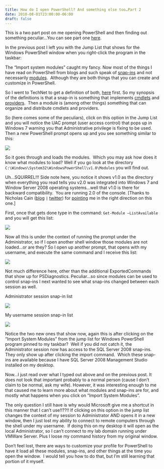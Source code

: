 ```yaml
---
title: How do I open PowerShell? And something else too…Part 2
date: 2010-08-01T23:00:00-06:00
draft: false
---
```


This is a two part post on me opening PowerShell and then finding out something peculiar…You can see part one <a href="/2010-07-30-how-do-i-open-powershell-and-something-else-toopart-1" target="_blank">here</a>.

In the previous post I left you with the Jump List that shows for the Windows PowerShell window when you right-click the program in the taskbar:

The “Import system modules” caught my fancy. Now most of the things I have read on PowerShell from blogs and such speak of <a href="http://msdn.microsoft.com/en-us/library/ms714450(VS.85).aspx" target="_blank">snap-ins</a> and not necessarily <a href="http://msdn.microsoft.com/en-us/library/dd878310(VS.85).aspx" target="_blank">modules</a>.  Although they are both things that you can create and customize in PowerShell.

So I went to TechNet to get a definition of both, <a href="http://technet.microsoft.com/en-us/library/dd745031(VS.85).aspx" target="_blank">here</a> first. So my synopsis of the definitions is that a snap-in is something that implements <a href="http://technet.microsoft.com/en-us/scriptcenter/dd772285.aspx" target="_blank">cmdlets</a> and <a href="http://technet.microsoft.com/en-us/library/dd347723.aspx" target="_blank">providers</a>.  Then a module is (among other things) something that can organize and distribute cmdlets and providers.

So (here comes some of the peculiars), click on this option in the Jump List and you will notice the UAC prompt (user access control) that pops up in Windows 7 warning you that Administrative privilege is fixing to be used. Then a new PowerShell prompt opens up and you see something similar to this:

![](/img/importsystemmodules_thumb.jpg)

So it goes through and loads the modules.  Which you may ask how does it know what modules to load? Well if you go look at the directory `C:\Windows\System32\WindowsPowerShell\v1.0\Modules` you will find out.

Uh…SQUIRREL!!! Side note here, you notice it shows v1.0 as the directory when everything you read tells you v2.0 was integrated into Windows 7 and Window Server 2008 operating systems…well that v1.0 is there for backward compatibility.  You are running 2.0 of the console. [Thanks to Nicholas Cain (<a href="http://www.englishtosql.com/" target="_blank">blog</a> `|` <a href="http://twitter.com/anonythemouse" target="_blank">twitter</a>) for <a href="http://serverfault.com/questions/73410/how-to-uninstall-windows-powershell-v1-0-on-windows-7-rtm" target="_blank">pointing</a> me in the right direction on this one.]

First, once that gets done type in the command: `Get-Module –ListAvailable` and you will get this list:

![](/img/importsystemmodules_moduleslist_thumb.jpg)

Now all this is under the context of running the prompt under the Administrator, so if I open another shell window those modules are not loaded…or are they? So I open up another prompt, that opens with my username, and execute the same command and I receive this list:

![](/img/importsystemmodules_moduleslist_myacct_thumb.jpg)

Not much difference here, other than the additional ExportedCommands that show up for PSDiagnostics. Peculiar…so since modules can be used to control snap-ins I next wanted to see what snap-ins changed between each session as well.

Administrator session snap-in list

![](/img/importsystemmodules_snapinlist_admin_thumb.jpg)

My username session snap-in list

![](/img/importsystemmodules_snapinlist_me_thumb.jpg)

Notice the two new ones that show now, again this is after clicking on the “Import System Modules” from the jump list for Windows PowerShell program pinned to my taskbar?  Well if you did not catch it, the Administrator session now has access to the SQL Server 2008 snap-ins.  They only show up after clicking the import command.  Which these snap-ins are available because I have SQL Server 2008 Management Studio installed on my desktop.

Now…I just read over what I typed out above and on the previous post. It does not look that important probably to a normal person (cause I don’t claim to be normal, ask my wife). However, it was interesting enough to me that caused me to learn more about what modules and snap-ins are for, and mostly what happens when you click on “Import System Modules”.

The only question I still have is why would Microsoft give me a shortcut in this manner that I can’t use!!??!! If clicking on this option in the jump list changes the context of my session to Administrator AND opens it in a new window, then I just lost my ability to connect to remote computers through the shell under my username.  If doing this on my desktop it will open as the local Administrator, so I can’t connect to my lab domain running under VMWare Server. Plus I loose my command history from my original window.

Don’t feel lost, there are ways to customize your profile for PowerShell to have it load all these modules, snap-ins, and other things at the time you open the window.  I would tell you how to do that, but I’m still learning that portion of it myself.
